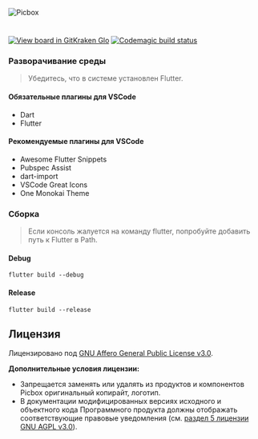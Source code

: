 ![Picbox](https://user-images.githubusercontent.com/25152332/71856627-9b5e7100-30f5-11ea-8050-4a883f518222.png)
#
[![View board in GitKraken Glo](https://user-images.githubusercontent.com/25152332/72502093-94e49d80-3849-11ea-8ce2-88cd859ccbf2.png)](https://app.gitkraken.com/glo/board/Xh-7vx0LSgAQezqY)
[![Codemagic build status](https://api.codemagic.io/apps/5e14831e3b8972707f8b2dd9/5e14831e3b8972707f8b2dd8/status_badge.svg)](https://codemagic.io/apps/5e14831e3b8972707f8b2dd9/5e14831e3b8972707f8b2dd8/latest_build)

### Разворачивание среды
> Убедитесь, что в системе установлен Flutter.

#### Обязательные плагины для VSCode
- Dart
- Flutter

#### Рекомендуемые плагины для VSCode
- Awesome Flutter Snippets
- Pubspec Assist
- dart-import
- VSCode Great Icons
- One Monokai Theme

### Сборка
> Если консоль жалуется на команду flutter, попробуйте добавить путь к Flutter в Path.

#### Debug
```shell
flutter build --debug
```

#### Release
```shell
flutter build --release
```

## Лицензия

Лицензировано под [GNU Affero General Public License v3.0](https://github.com/oneLab-Projects/picbox/blob/master/LICENSE).

**Дополнительные условия лицензии:**

* Запрещается заменять или удалять из продуктов и компонентов Picbox оригинальный копирайт, логотип.
* В документации модифицированных версиях исходного и объектного кода Программного продукта должны отображать соответствующие правовые уведомления (см. [раздел 5 лицензии GNU AGPL v3.0](https://github.com/oneLab-Projects/picbox/blob/master/LICENSE#L196)).
